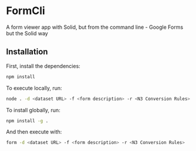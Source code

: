 # FormCli
A form viewer app with Solid, but from the command line - Google Forms but the Solid way

## Installation

First, install the dependencies:

```bash
npm install
```

To execute locally, run:

```bash
node . -d <dataset URL> -f <form description> -r <N3 Conversion Rules>
```

To install globally, run:

```bash
npm install -g .
```

And then execute with:

```bash
form -d <dataset URL> -f <form description> -r <N3 Conversion Rules>
```
